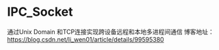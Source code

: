 # IPC_Socket
通过Unix Domain 和TCP连接实现跨设备远程和本地多进程间通信
博客地址：https://blog.csdn.net/li_wen01/article/details/99595380
